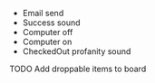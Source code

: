- Email send
- Success sound
- Computer off
- Computer on
- CheckedOut profanity sound

TODO
Add droppable items to board

